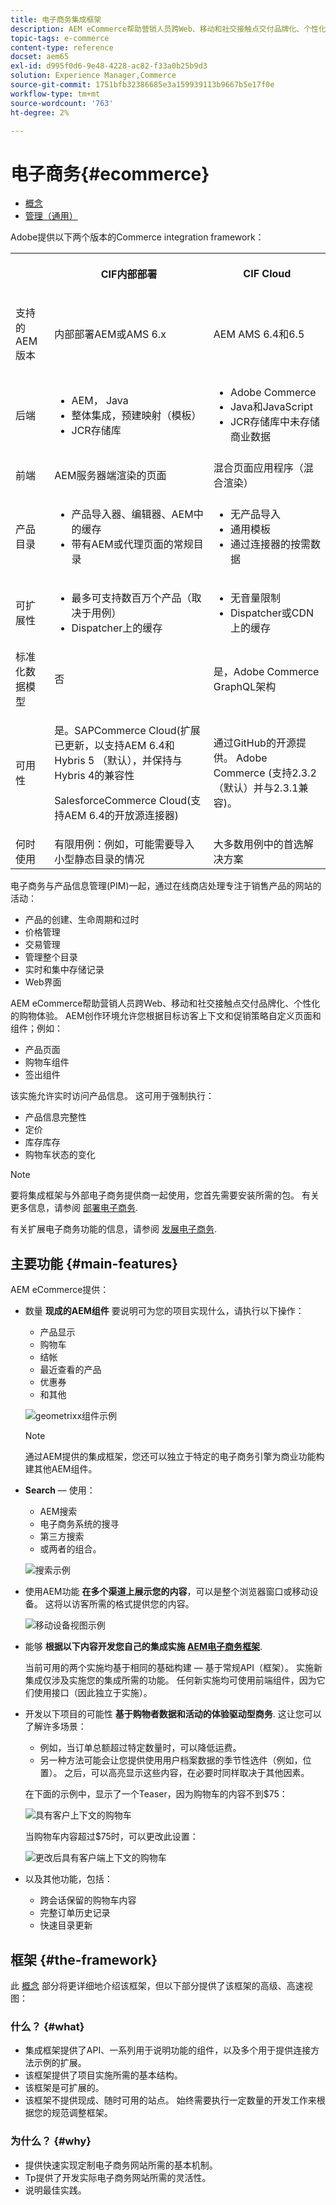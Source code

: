```yaml
---
title: 电子商务集成框架
description: AEM eCommerce帮助营销人员跨Web、移动和社交接触点交付品牌化、个性化的购物体验。
topic-tags: e-commerce
content-type: reference
docset: aem65
exl-id: d995f0d6-9e48-4228-ac82-f33a0b25b9d3
solution: Experience Manager,Commerce
source-git-commit: 1751bfb32386685e3a159939113b9667b5e17f0e
workflow-type: tm+mt
source-wordcount: '763'
ht-degree: 2%

---
```


# 电子商务{#ecommerce}

* [概念](/help/commerce/cif-classic/administering/concepts.md)
* [管理（通用）](/help/commerce/cif-classic/administering/generic.md)

Adobe提供以下两个版本的Commerce integration framework：

<table>
 <tbody>
  <tr>
   <th><p> </p> </th>
   <th><p>CIF内部部署</p> </th>
   <th><p>CIF Cloud</p> </th>
  </tr>
  <tr>
   <td><p>支持的 AEM 版本</p> </td>
   <td><p>内部部署AEM或AMS 6.x</p> </td>
   <td>AEM AMS 6.4和6.5</td>
  </tr>
  <tr>
   <td><p>后端</p> </td>
   <td>
    <ul>
     <li>AEM， Java</li>
     <li>整体集成，预建映射（模板）</li>
     <li>JCR存储库</li>
    </ul> </td>
   <td>
    <ul>
     <li>Adobe Commerce</li>
     <li>Java和JavaScript</li>
     <li>JCR存储库中未存储商业数据</li>
    </ul> </td>
  </tr>
  <tr>
   <td><p>前端</p> </td>
   <td><p>AEM服务器端渲染的页面</p> </td>
   <td>混合页面应用程序（混合渲染）</td>
  </tr>
  <tr>
   <td><p>产品目录</p> </td>
   <td>
    <ul>
     <li>产品导入器、编辑器、AEM中的缓存</li>
     <li>带有AEM或代理页面的常规目录</li>
    </ul> </td>
   <td>
    <ul>
     <li>无产品导入</li>
     <li>通用模板</li>
     <li>通过连接器的按需数据</li>
    </ul> </td>
  </tr>
  <tr>
   <td><p>可扩展性</p> </td>
   <td>
    <ul>
     <li>最多可支持数百万个产品（取决于用例）</li>
     <li>Dispatcher上的缓存</li>
    </ul> </td>
   <td>
    <ul>
     <li>无音量限制</li>
     <li>Dispatcher或CDN上的缓存</li>
    </ul> </td>
  </tr>
  <tr>
   <td>标准化数据模型</td>
   <td>否</td>
   <td>是，Adobe Commerce GraphQL架构</td>
  </tr>
  <tr>
   <td>可用性</td>
   <td><p>是。SAPCommerce Cloud(扩展已更新，以支持AEM 6.4和Hybris 5 （默认），并保持与Hybris 4的兼容性</p> <p>SalesforceCommerce Cloud(支持AEM 6.4的开放源连接器)</p> </td>
   <td>通过GitHub的开源提供。 Adobe Commerce (支持2.3.2（默认）并与2.3.1兼容)。</td>
  </tr>
  <tr>
   <td>何时使用</td>
   <td>有限用例：例如，可能需要导入小型静态目录的情况</td>
   <td>大多数用例中的首选解决方案</td>
  </tr>
 </tbody>
</table>

电子商务与产品信息管理(PIM)一起，通过在线商店处理专注于销售产品的网站的活动：

* 产品的创建、生命周期和过时
* 价格管理
* 交易管理
* 管理整个目录
* 实时和集中存储记录
* Web界面

AEM eCommerce帮助营销人员跨Web、移动和社交接触点交付品牌化、个性化的购物体验。 AEM创作环境允许您根据目标访客上下文和促销策略自定义页面和组件；例如：

* 产品页面
* 购物车组件
* 签出组件

该实施允许实时访问产品信息。 这可用于强制执行：

* 产品信息完整性
* 定价
* 库存库存
* 购物车状态的变化

>[!NOTE]
>
>要将集成框架与外部电子商务提供商一起使用，您首先需要安装所需的包。 有关更多信息，请参阅 [部署电子商务](/help/commerce/cif-classic/deploying/ecommerce.md).
>
>有关扩展电子商务功能的信息，请参阅 [发展电子商务](/help/commerce/cif-classic/developing/ecommerce.md).

## 主要功能 {#main-features}

AEM eCommerce提供：

* 数量 **现成的AEM组件** 要说明可为您的项目实现什么，请执行以下操作：

   * 产品显示
   * 购物车
   * 结帐
   * 最近查看的产品
   * 优惠券
   * 和其他

  ![geometrixx组件示例](/help/sites-administering/assets/chlimage_1-130.png)

  >[!NOTE]
  >
  >通过AEM提供的集成框架，您还可以独立于特定的电子商务引擎为商业功能构建其他AEM组件。

* **Search**  — 使用：

   * AEM搜索
   * 电子商务系统的搜寻
   * 第三方搜索
   * 或两者的组合。

  ![搜索示例](/help/sites-administering/assets/chlimage_1-131.png)

* 使用AEM功能 **在多个渠道上展示您的内容**，可以是整个浏览器窗口或移动设备。 这将以访客所需的格式提供您的内容。

  ![移动设备视图示例](/help/sites-administering/assets/chlimage_1-132.png)

* 能够 **根据以下内容开发您自己的集成实施 [AEM电子商务框架](#the-framework)**.

  当前可用的两个实施均基于相同的基础构建 — 基于常规API（框架）。 实施新集成仅涉及实施您的集成所需的功能。 任何新实施均可使用前端组件，因为它们使用接口（因此独立于实施）。

* 开发以下项目的可能性 **基于购物者数据和活动的体验驱动型商务**. 这让您可以了解许多场景：

   * 例如，当订单总额超过特定数量时，可以降低运费。
   * 另一种方法可能会让您提供使用用户档案数据的季节性选件（例如，位置）。 之后，可以高亮显示这些内容，在必要时同样取决于其他因素。

  在下面的示例中，显示了一个Teaser，因为购物车的内容不到$75：

  ![具有客户上下文的购物车](/help/sites-administering/assets/chlimage_1-133.png)

  当购物车内容超过$75时，可以更改此设置：

  ![更改后具有客户端上下文的购物车](/help/sites-administering/assets/chlimage_1-134.png)

* 以及其他功能，包括：

   * 跨会话保留的购物车内容
   * 完整订单历史记录
   * 快速目录更新

## 框架 {#the-framework}

此 [概念](/help/commerce/cif-classic/administering/concepts.md) 部分将更详细地介绍该框架，但以下部分提供了该框架的高级、高速视图：

### 什么？ {#what}

* 集成框架提供了API、一系列用于说明功能的组件，以及多个用于提供连接方法示例的扩展。
* 该框架提供了项目实施所需的基本结构。
* 该框架是可扩展的。
* 该框架不提供现成、随时可用的站点。 始终需要执行一定数量的开发工作来根据您的规范调整框架。

### 为什么？ {#why}

* 提供快速实现定制电子商务网站所需的基本机制。
* Tp提供了开发实际电子商务网站所需的灵活性。
* 说明最佳实践。
